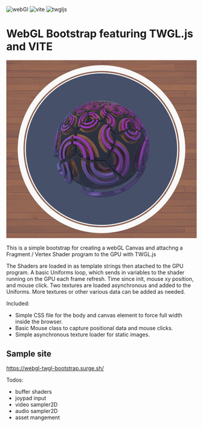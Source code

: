 ![webGl](https://img.shields.io/badge/webGl-2.0-green.svg?style=flat-square)
![vite](https://img.shields.io/badge/vite-6.0.1-51b1c5.svg?style=flat-square)
![twgljs](https://img.shields.io/badge/TWGL.js-5.5.4-c55197.svg?style=flat-square)

# WebGL Bootstrap featuring TWGL.js and VITE

![screenshot](./screenshot.png)

This is a simple bootstrap for creating a webGL Canvas and attachng a Fragment / Vertex Shader program to the GPU with TWGL.js

The Shaders are loaded in as template strings then atached to the GPU program. A basic Uniforms loop, which sends in variables to the shader running on the GPU each frame refresh. Time since init, mouse xy position, and mouse click. Two textures are loaded asynchronous and added to the Uniforms. More textures or other various data can be added as needed.

Included:
- Simple CSS file for the body and canvas element to force full width
inside the browser. 
- Basic Mouse class to capture positional data and mouse clicks.
- Simple asynchronous texture loader for static images. 

## Sample site
https://webgl-twgl-bootstrap.surge.sh/

Todos:

- buffer shaders
- joypad input
- video sampler2D
- audio sampler2D
- asset mangement
